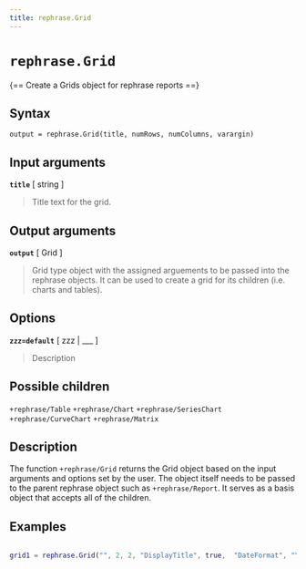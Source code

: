 ```yaml
---
title: rephrase.Grid
---
```


# `rephrase.Grid`

{== Create a Grids object for rephrase reports ==}


## Syntax 

    output = rephrase.Grid(title, numRows, numColumns, varargin)

## Input arguments 

__`title`__ [ string ]
> 
> Title text for the grid.
>  

## Output arguments 

__`output`__ [ Grid ]
> 
> Grid type object with the assigned arguements to be passed
> into the rephrase objects. It can be used to create a grid
> for its children (i.e. charts and tables).
> 

## Options 

__`zzz=default`__ [ zzz | ___ ]
> 
> Description
> 

## Possible children

`+rephrase/Table`
`+rephrase/Chart`
`+rephrase/SeriesChart`
`+rephrase/CurveChart`
`+rephrase/Matrix`

## Description 

The function `+rephrase/Grid` returns the Grid object based on the input arguments and options set by the user. The object itself needs to be passed to the parent rephrase object such as `+rephrase/Report`. It serves as a basis object that accepts all of the children.

## Examples

```matlab

grid1 = rephrase.Grid("", 2, 2, "DisplayTitle", true,  "DateFormat", "YY\QQ");

```
